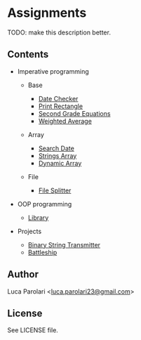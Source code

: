 # Assignments

TODO: make this description better.

## Contents

- Imperative programming

  - Base

    - [Date Checker](date-checker)
    - [Print Rectangle](print-rectangle)
    - [Second Grade Equations](second-grade-eq)
    - [Weighted Average](weighted-average)

  - Array
    - [Search Date](search-date)
    - [Strings Array](strings-array)
    - [Dynamic Array](dynamic-array)

  - File
    - [File Splitter](file-splitter)

- OOP programming

  - [Library](library)

- Projects

  - [Binary String Transmitter](binary-string-transmitter)
  - [Battleship](battleship)

## Author

Luca Parolari <<luca.parolari23@gmail.com>>

## License

See LICENSE file.
